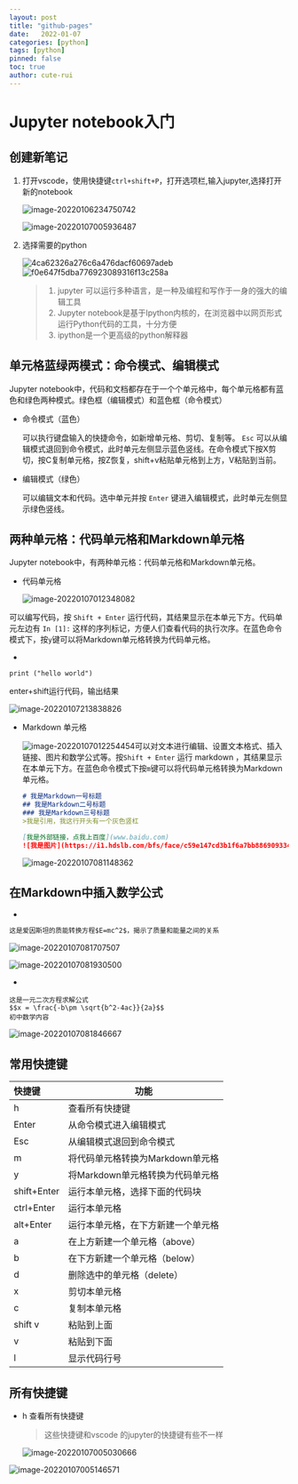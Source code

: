 ```yaml
---
layout: post
title: "github-pages"
date:   2022-01-07
categories: [python]
tags: [python]
pinned: false
toc: true
author: cute-rui
---
```


# Jupyter notebook入门



## 创建新笔记

1. 打开vscode，使用快捷键`ctrl+shift+P`，打开选项栏,输入jupyter,选择打开新的notebook

   ![image-20220106234750742](https://s2.loli.net/2022/01/06/DbMtr2B5Y4g3Nhv.png)

   ![image-20220107005936487](C:/Users/lenovo/AppData/Roaming/Typora/typora-user-images/image-20220107005936487.png)

2. 选择需要的python

   ![4ca62326a276c6a476dacf60697adeb](https://s2.loli.net/2022/01/07/V7nIZk5tMJTxDEi.png)![f0e647f5dba776923089316f13c258a](https://s2.loli.net/2022/01/07/8wFR7QghszTJXNP.png)

   


   > 1. jupyter 可以运行多种语言，是一种及编程和写作于一身的强大的编辑工具
   > 2. Jupyter notebook是基于Ipython内核的，在浏览器中以网页形式运行Python代码的工具，十分方便
   > 3. ipython是一个更高级的python解释器

## 单元格蓝绿两模式：命令模式、编辑模式

Jupyter notebook中，代码和文档都存在于一个个单元格中，每个单元格都有蓝色和绿色两种模式。绿色框（编辑模式）和蓝色框（命令模式）

- 命令模式（蓝色）

  可以执行键盘输入的快捷命令，如新增单元格、剪切、复制等。 `Esc` 可以从编辑模式退回到命令模式，此时单元左侧显示蓝色竖线。在命令模式下按X剪切，按C复制单元格，按Z恢复，shift+v粘贴单元格到上方，V粘贴到当前。

- 编辑模式（绿色）

  可以编辑文本和代码。选中单元并按 `Enter` 键进入编辑模式，此时单元左侧显示绿色竖线。

## 两种单元格：代码单元格和Markdown单元格

Jupyter notebook中，有两种单元格：代码单元格和Markdown单元格。

- 代码单元格

  ![image-20220107012348082](https://s2.loli.net/2022/01/07/hYxInmLyfNUaS4J.png)

可以编写代码，按 `Shift + Enter` 运行代码，其结果显示在本单元下方。代码单元左边有 `In [1]:` 这样的序列标记，方便人们查看代码的执行次序。在蓝色命令模式下，按`y`键可以将Markdown单元格转换为代码单元格。

- 

  ```
  print ("hello world")
  ```

  enter+shift运行代码，输出结果

  ![image-20220107213838826](https://s2.loli.net/2022/01/07/ivFdPf7QJU5GbTh.png)

- Markdown 单元格

  ![image-20220107012254454](https://s2.loli.net/2022/01/07/h18JN4Ynsf79H2m.png)可以对文本进行编辑、设置文本格式、插入链接、图片和数学公式等。按`Shift + Enter` 运行 markdown ，其结果显示在本单元下方。在蓝色命令模式下按`m`键可以将代码单元格转换为Markdown单元格。

  ```markdown
  # 我是Markdown一号标题
  ## 我是Markdown二号标题
  ### 我是Markdown三号标题
  >我是引用，我这行开头有一个灰色竖杠
  
  [我是外部链接，点我上百度](www.baidu.com)
  ![我是图片](https://i1.hdslb.com/bfs/face/c59e147cd3b1f6a7bb88690933499354a024b280.jpg@68w_68h.webp)
  ```

  ![image-20220107081148362](https://s2.loli.net/2022/01/07/kD3HoCqMZxWY4mT.png)

## 在Markdown中插入数学公式

- 

```markdown
这是爱因斯坦的质能转换方程$E=mc^2$，揭示了质量和能量之间的关系
```

![image-20220107081707507](https://s2.loli.net/2022/01/07/AVLdUt4cRJKqFaM.png)

![image-20220107081930500](https://s2.loli.net/2022/01/07/EWKgqwsiBhml4rA.png)

- 

```
这是一元二次方程求解公式
$$x = \frac{-b\pm \sqrt{b^2-4ac}}{2a}$$
初中数学内容
```

![image-20220107081846667](https://s2.loli.net/2022/01/07/quKAIGkD69Hp7lP.png)

## 常用快捷键

| 快捷键      | 功能                               |
| :---------- | ---------------------------------- |
| h           | 查看所有快捷键                     |
| Enter       | 从命令模式进入编辑模式             |
| Esc         | 从编辑模式退回到命令模式           |
| m           | 将代码单元格转换为Markdown单元格   |
| y           | 将Markdown单元格转换为代码单元格   |
| shift+Enter | 运行本单元格，选择下面的代码块     |
| ctrl+Enter  | 运行本单元格                       |
| alt+Enter   | 运行本单元格，在下方新建一个单元格 |
| a           | 在上方新建一个单元格（above）      |
| b           | 在下方新建一个单元格（below）      |
| d           | 删除选中的单元格（delete）         |
| x           | 剪切本单元格                       |
| c           | 复制本单元格                       |
| shift v     | 粘贴到上面                         |
| v           | 粘贴到下面                         |
| l           | 显示代码行号                       |

## 所有快捷键

- h 查看所有快捷键

  > 这些快捷键和vscode 的jupyter的快捷键有些不一样
  
  ![image-20220107005030666](https://s2.loli.net/2022/01/07/cifXIbDNk89HjOB.png)

![image-20220107005146571](https://s2.loli.net/2022/01/07/mQpDjbG1isYflon.png)

